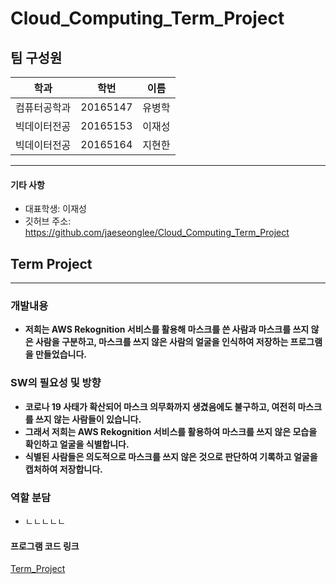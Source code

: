 # Cloud_Computing_Term_Project

## 팀 구성원

|학과|학번|이름| 
|-----|----|-----|
|컴퓨터공학과|20165147|유병학|
|빅데이터전공|20165153|이재성|
|빅데이터전공|20165164|지현한|

---------------
#### 기타 사항
- 대표학생: 이재성
- 깃허브 주소: https://github.com/jaeseonglee/Cloud_Computing_Term_Project



## Term Project
---------
### 개발내용
- __저희는 AWS Rekognition 서비스를 활용해 마스크를 쓴 사람과 마스크를 쓰지 않은 사람을 구분하고, 마스크를 쓰지 않은 사람의 얼굴을 인식하여 저장하는 프로그램을 만들었습니다.__

### SW의 필요성 및 방향
- __코로나 19 사태가 확산되어 마스크 의무화까지 생겼음에도 불구하고, 여전히 마스크를 쓰지 않는 사람들이 있습니다.__
- __그래서 저희는 AWS Rekognition 서비스를 활용하여 마스크를 쓰지 않은 모습을 확인하고 얼굴을 식별합니다.__
- __식별된 사람들은 의도적으로 마스크를 쓰지 않은 것으로 판단하여 기록하고 얼굴을 캡처하여 저장합니다.__

### 역할 분담
- ㄴㄴㄴㄴㄴ




#### 프로그램 코드 링크
[Term_Project](https://github.com/jaeseonglee/Cloud_Computing_Term_Project/blob/main/CC_Term_Project.py) 